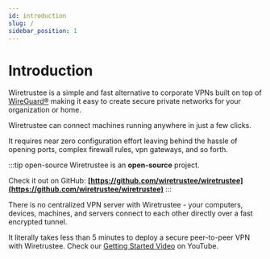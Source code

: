 ```yaml
---
id: introduction
slug: /
sidebar_position: 1
---
```


# Introduction

Wiretrustee is a simple and fast alternative to corporate VPNs built on top of [WireGuard®](https://www.wireguard.com/) making it easy to create secure private networks for your organization or home.

Wiretrustee can connect machines running anywhere in just a few clicks.

It requires near zero configuration effort leaving behind the hassle of opening ports, complex firewall rules, vpn gateways, and so forth.

:::tip open-source
Wiretrustee is an **open-source** project.

Check it out on GitHub: **[https://github.com/wiretrustee/wiretrustee](https://github.com/wiretrustee/wiretrustee)**
:::

There is no centralized VPN server with Wiretrustee - your computers, devices, machines, and servers connect to each other directly over a fast encrypted tunnel.

It literally takes less than 5 minutes to deploy a secure peer-to-peer VPN with Wiretrustee. Check our [Getting Started Video](https://www.youtube.com/watch?v=cWTsGUJAUaU) on YouTube. 
